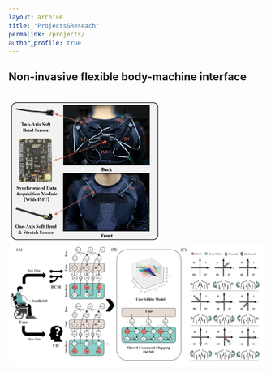 ```yaml
---
layout: archive
title: "Projects&Reseach"
permalink: /projects/
author_profile: true
---
```

## Non-invasive flexible body-machine interface
<div>			<!--块级封装-->
    <br>		<!--换行-->  
    <img src="/images/TNSRE.jpg"
         alt="Failed load figure"
         width="300"/> &nbsp
    <img src="/images/TNSRE_2.jpg"
     alt="Failed load figure"
     width="595"/>
    <br>		<!--换行-->  
</div>
